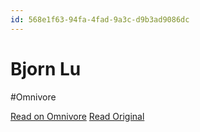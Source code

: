 ```yaml
---
id: 568e1f63-94fa-4fad-9a3c-d9b3ad9086dc
---
```


# Bjorn Lu
#Omnivore

[Read on Omnivore](https://omnivore.app/me/bjorn-lu-191d7876a9e)
[Read Original](https://bjornlu.com)

